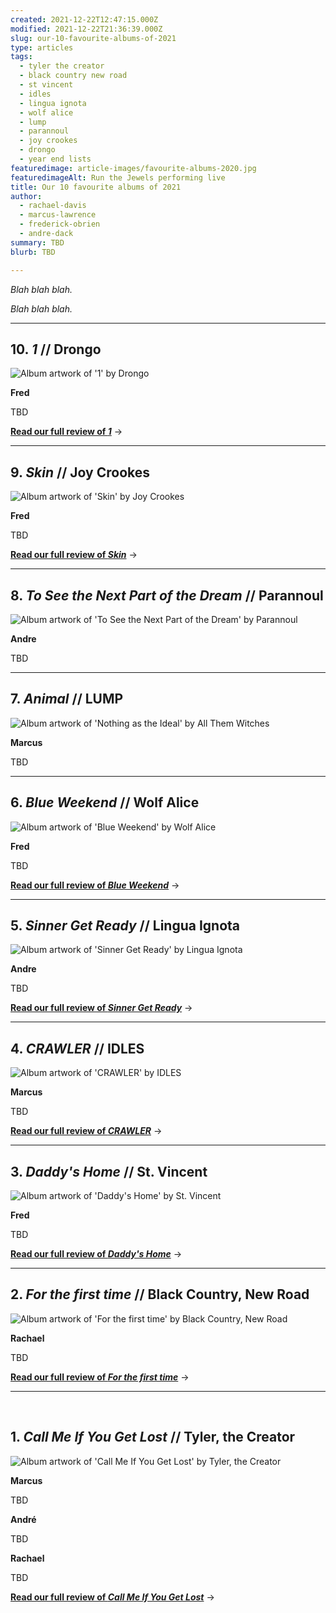 ```yaml
---
created: 2021-12-22T12:47:15.000Z
modified: 2021-12-22T21:36:39.000Z
slug: our-10-favourite-albums-of-2021
type: articles
tags:
  - tyler the creator
  - black country new road
  - st vincent
  - idles
  - lingua ignota
  - wolf alice
  - lump
  - parannoul
  - joy crookes
  - drongo
  - year end lists
featuredimage: article-images/favourite-albums-2020.jpg
featuredimageAlt: Run the Jewels performing live
title: Our 10 favourite albums of 2021
author:
  - rachael-davis
  - marcus-lawrence
  - frederick-obrien
  - andre-dack
summary: TBD
blurb: TBD

---
```


*Blah blah blah.*

*Blah blah blah.*

------

## 10\. *1* // Drongo

![Album artwork of '1' by Drongo](album-artwork/1-drongo.jpg "Album artwork of '1' by Drongo")

**Fred**

TBD

[**Read our full review of _1_**](/reviews/drongo-1/) →

-----

## 9\. *Skin* // Joy Crookes

![Album artwork of 'Skin' by Joy Crookes](album-artwork/skin-joy-crookes.jpg "Album artwork of 'Skin' by Joy Crookes")

**Fred**

TBD

[**Read our full review of _Skin_**](/reviews/joy-crookes-skin/) →

-----

## 8\. *To See the Next Part of the Dream* // Parannoul

![Album artwork of 'To See the Next Part of the Dream' by Parannoul](album-artwork/making-a-door-less-open-car-seat-headrest.jpg "Album artwork of 'To See the Next Part of the Dream' by Parannoul")

**Andre**

TBD

-----

## 7\. *Animal* // LUMP

![Album artwork of 'Nothing as the Ideal' by All Them Witches](album-artwork/nothing-as-the-ideal-all-them-witches.jpg "Album artwork of 'Nothing as the Ideal' by All Them Witches")

**Marcus**

TBD

-----

## 6\. *Blue Weekend* // Wolf Alice

![Album artwork of 'Blue Weekend' by Wolf Alice](album-artwork/blue-weekend-wolf-alice.jpg "Album artwork of 'Blue Weekend' by Wolf Alice")

**Fred**

TBD

[**Read our full review of _Blue Weekend_**](/reviews/wolf-alice-blue-weekend/) →

-----

## 5\. *Sinner Get Ready* // Lingua Ignota

![Album artwork of 'Sinner Get Ready' by Lingua Ignota](album-artwork/sinner-get-ready-lingua-ignota.jpg "Album artwork of 'Sinner Get Ready' by Lingua Ignota")

**Andre**

TBD

[**Read our full review of _Sinner Get Ready_**](/reviews/lingua-ignota-sinner-get-ready/) →

-----

## 4\. *CRAWLER* // IDLES

![Album artwork of 'CRAWLER' by IDLES](album-artwork/crawler-idles.jpg "Album artwork of 'CRAWLER' by IDLES")

**Marcus**

TBD

[**Read our full review of _CRAWLER_**](/reviews/idles-crawler/) →

-----

## 3\. *Daddy's Home* // St. Vincent

![Album artwork of 'Daddy's Home' by St. Vincent](album-artwork/daddys-home-st-vincent.jpg "Album artwork of 'Daddy's Home' by St. Vincent")

**Fred**

TBD

[**Read our full review of _Daddy's Home_**](/reviews/st-vincent-daddys-home/) →

-----

## 2\. *For the first time* // Black Country, New Road

![Album artwork of 'For the first time' by Black Country, New Road](album-artwork/for-the-first-time-black-country-new-road.jpg "Album artwork of 'For the first time' by Black Country, New Road")

**Rachael**

TBD

[**Read our full review of _For the first time_**](/reviews/black-country-new-road-for-the-first-time/) →

-----
­
## 1\. *Call Me If You Get Lost* // Tyler, the Creator

![Album artwork of 'Call Me If You Get Lost' by Tyler, the Creator](album-artwork/call-me-if-you-get-lost-tyler-the-creator.jpg "Album artwork of 'Call Me If You Get Lost' by Tyler, the Creator")

**Marcus**

TBD

<p class="block-gap"><strong>André</strong></p>

TBD

<p class="block-gap"><strong>Rachael</strong></p>

TBD

[**Read our full review of _Call Me If You Get Lost_**](/reviews/tyler-the-creator-call-me-if-you-get-lost/) →